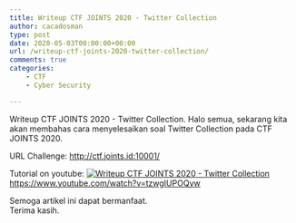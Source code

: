 ```yaml
---
title: Writeup CTF JOINTS 2020 - Twitter Collection
author: cacadosman
type: post
date: 2020-05-03T00:00:00+00:00
url: /writeup-ctf-joints-2020-twitter-collection/
comments: true
categories:
    - CTF
    - Cyber Security

---
```

Writeup CTF JOINTS 2020 - Twitter Collection. Halo semua, sekarang kita akan membahas cara menyelesaikan soal Twitter Collection pada CTF JOINTS 2020.   

URL Challenge: http://ctf.joints.id:10001/

Tutorial on youtube:
[![Writeup CTF JOINTS 2020 - Twitter Collection](https://img.youtube.com/vi/tzwgIUPOQyw/0.jpg)](https://www.youtube.com/watch?v=tzwgIUPOQyw)
https://www.youtube.com/watch?v=tzwgIUPOQyw

Semoga artikel ini dapat bermanfaat.  
Terima kasih.